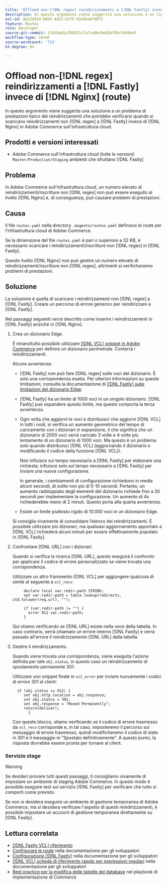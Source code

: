 ```yaml
---
title: 'Offload non-[!DNL regex] reindirizzamenti a [!DNL Fastly] invece di [!DNL Nginx] (route)'
description: In questo argomento viene suggerita una soluzione a un tipico problema di prestazioni che potrebbe verificarsi quando si scaricano reindirizzamenti non[!DNL regex] a [!DNL Fastly] invece di [!DNL Nginx] in Adobe Commerce sull'infrastruttura cloud.
exl-id: 8b22d25d-0865-4d21-b275-d344ba8748f2
feature: Routes
role: Developer
source-git-commit: 1fa5ba91a788351c7a7ce8bc0e826f05c5d98de5
workflow-type: tm+mt
source-wordcount: '712'
ht-degree: 0%

---
```


# Offload non-[!DNL regex] reindirizzamenti a [!DNL Fastly] invece di [!DNL Nginx] (route)

In questo argomento viene suggerita una soluzione a un problema di prestazioni tipico dei reindirizzamenti che potrebbe verificarsi quando si scaricano reindirizzamenti non [!DNL regex] a [!DNL Fastly] invece di [!DNL Nginx] in Adobe Commerce sull&#39;infrastruttura cloud.

## Prodotti e versioni interessati

* Adobe Commerce sull&#39;infrastruttura cloud (tutte le versioni) `Master/Production/Staging` ambienti che sfruttano [!DNL Fastly]

## Problema

In Adobe Commerce sull&#39;infrastruttura cloud, un numero elevato di reindirizzamenti/riscritture non [!DNL regex] non può essere eseguito al livello [!DNL Nginx] e, di conseguenza, può causare problemi di prestazioni.

## Causa

Il file `routes.yaml` nella directory `.magento/routes.yaml` definisce le route per l&#39;infrastruttura cloud di Adobe Commerce.

Se la dimensione del file `routes.yaml` è pari o superiore a 32 KB, è necessario scaricare i reindirizzamenti/riscritture non [!DNL regex] in [!DNL Fastly].

Questo livello [!DNL Nginx] non può gestire un numero elevato di reindirizzamenti/riscritture non [!DNL regex], altrimenti si verificheranno problemi di prestazioni.

## Soluzione

La soluzione è quella di scaricare i reindirizzamenti non [!DNL regex] a [!DNL Fastly]. Creare un percorso di errore generico per reindirizzare a [!DNL Fastly].

Nei passaggi seguenti verrà descritto come inserire i reindirizzamenti in [!DNL Fastly] anziché in [!DNL Nginx].

1. Crea un dizionario Edge.

   È innanzitutto possibile utilizzare [[!DNL VCL] snippet in Adobe Commerce](/docs/commerce-cloud-service/user-guide/cdn/custom-vcl-snippets/fastly-vcl-custom-snippets.html) per definire un dizionario perimetrale. Conterrà i reindirizzamenti.

   Alcune avvertenze:

   * [!DNL Fastly] non può fare [!DNL regex] sulle voci del dizionario. È solo una corrispondenza esatta. Per ulteriori informazioni su queste limitazioni, consulta la documentazione di [[!DNL Fastly] sulle limitazioni del dizionario Edge](https://docs.fastly.com/guides/edge-dictionaries/about-edge-dictionaries#limitations-and-considerations).
   * [!DNL Fastly] ha un limite di 1000 voci in un singolo dizionario. [!DNL Fastly] può espandere questo limite, ma questo comporta la terza avvertenza.
   * Ogni volta che aggiorni le voci e distribuisci che aggiorni [!DNL VCL] in tutti i nodi, si verifica un aumento geometrico del tempo di caricamento con i dizionari in espansione, il che significa che un dizionario di 2000 voci verrà caricato 3 volte e 4 volte più lentamente di un dizionario di 1000 voci. Ma questo è un problema solo quando distribuisci [!DNL VCL] (aggiornando il dizionario o modificando il codice della funzione [!DNL VCL]).

     Non influisce sul tempo necessario a [!DNL Fastly] per elaborare una richiesta; influisce solo sul tempo necessario a [!DNL Fastly] per inviare una nuova configurazione.

     In generale, i cambiamenti di configurazione richiedono in media alcuni secondi, di solito non più di 5-10 secondi. Pertanto, un aumento raddoppiato degli elementi del dizionario richiede fino a 30 secondi per implementare la configurazione. Un aumento di 4x richiederebbe meno di 2 minuti. Questo porta alla quarta avvertenza.

   * Esiste un limite piuttosto rigido di 10.000 voci in un dizionario Edge.

   Si consiglia vivamente di consolidare l’elenco dei reindirizzamenti. È possibile utilizzare più dizionari, ma qualsiasi aggiornamento apportato a [!DNL VCL] richiederà alcuni minuti per essere effettivamente popolato in [!DNL Fastly].

1. Confrontare [!DNL URL] con i dizionari.

   Quando si verifica la ricerca [!DNL URL], questo eseguirà il confronto per applicare il codice di errore personalizzato se viene trovata una corrispondenza.

   Utilizzare un altro frammento [!DNL VCL] per aggiungere qualcosa di simile al seguente a `vcl_recv`:

   ```
        declare local var.redir-path STRING;
        set var.redir-path = table.lookup(redirects, std.tolower(req.url), "");
   
        if (var.redir-path != "") {
          error 912 var.redir-path;
        }
   ```

   Qui stiamo verificando se [!DNL URL] esiste nella voce della tabella. In caso contrario, verrà chiamato un errore interno [!DNL Fastly] e verrà passato all&#39;errore il reindirizzamento [!DNL URL] dalla tabella.

1. Gestire il reindirizzamento.

   Quando viene trovata una corrispondenza, viene eseguita l&#39;azione definita per tale `obj.status`, in questo caso un reindirizzamento di spostamento permanente 301.

   Utilizzare uno snippet finale in `vcl_error` per inviare nuovamente i codici di errore 301 al client:

   ```
     if (obj.status == 912) {
        set obj.http.location = obj.response;
        set obj.status = 301;
        set obj.response = "Moved Permanently";
        return(deliver);
          }
   ```

   Con questo blocco, stiamo verificando se il codice di errore trasmesso da `vcl_recv` corrisponde e, in tal caso, imposteremo il percorso sul messaggio di errore trasmesso, quindi modificheremo il codice di stato in 301 e il messaggio in &quot;Spostato definitivamente&quot;. A questo punto, la risposta dovrebbe essere pronta per tornare al client.

### Servizio stage

>[!WARNING]
>
>Se desideri provare tutti questi passaggi, ti consigliamo vivamente di impostare un ambiente di staging Adobe Commerce. In questo modo è possibile eseguire test sul servizio [!DNL Fastly] per verificare che tutto si comporti come previsto.

Se non si desidera eseguire un ambiente di gestione temporanea di Adobe Commerce, ma si desidera verificare l&#39;aspetto di questi reindirizzamenti, è possibile impostare un account di gestione temporanea direttamente su [!DNL Fastly].

## Lettura correlata

* [[!DNL Fastly VCL] riferimento](https://docs.fastly.com/vcl/)
* [Configurare le route](/docs/commerce-cloud-service/user-guide/configure/routes/routes-yaml.html) nella documentazione per gli sviluppatori
* [Configurazione [!DNL Fastly]](/docs/commerce-cloud-service/user-guide/cdn/setup-fastly/fastly-configuration.html) nella documentazione per gli sviluppatori
* [[!DNL VCL] scheda di riferimento rapido per espressioni regolari](https://docs.fastly.com/en/guides/vcl-regular-expression-cheat-sheet) nella documentazione per gli sviluppatori
* [Best practice per la modifica delle tabelle del database](https://experienceleague.adobe.com/en/docs/commerce-operations/implementation-playbook/best-practices/development/modifying-core-and-third-party-tables#why-adobe-recommends-avoiding-modifications) nel playbook di implementazione di Commerce
